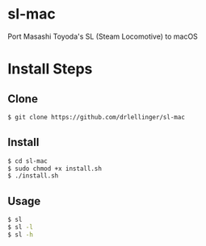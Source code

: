 sl-mac
======

Port Masashi Toyoda's SL (Steam Locomotive) to macOS


# Install Steps

## Clone

```bash
$ git clone https://github.com/drlellinger/sl-mac
```

## Install

```bash
$ cd sl-mac
$ sudo chmod +x install.sh
$ ./install.sh
```

## Usage

```bash
$ sl
$ sl -l
$ sl -h
```

